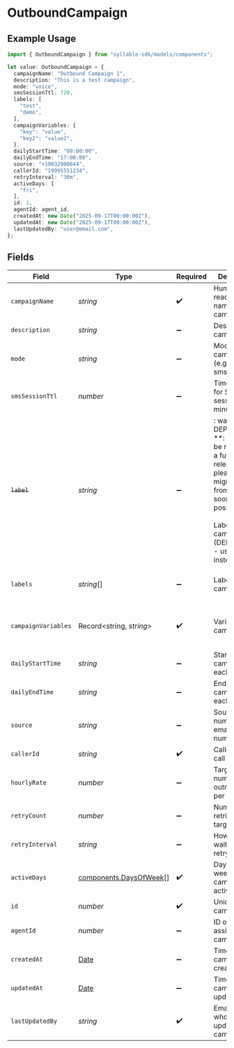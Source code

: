 # OutboundCampaign

## Example Usage

```typescript
import { OutboundCampaign } from "syllable-sdk/models/components";

let value: OutboundCampaign = {
  campaignName: "Outbound Campaign 1",
  description: "This is a test campaign",
  mode: "voice",
  smsSessionTtl: 720,
  labels: [
    "test",
    "demo",
  ],
  campaignVariables: {
    "key": "value",
    "key2": "value2",
  },
  dailyStartTime: "09:00:00",
  dailyEndTime: "17:00:00",
  source: "+19032900844",
  callerId: "19995551234",
  retryInterval: "30m",
  activeDays: [
    "fri",
  ],
  id: 1,
  agentId: agent_id,
  createdAt: new Date("2025-09-17T00:00:00Z"),
  updatedAt: new Date("2025-09-17T00:00:00Z"),
  lastUpdatedBy: "user@email.com",
};
```

## Fields

| Field                                                                                                                                                                         | Type                                                                                                                                                                          | Required                                                                                                                                                                      | Description                                                                                                                                                                   | Example                                                                                                                                                                       |
| ----------------------------------------------------------------------------------------------------------------------------------------------------------------------------- | ----------------------------------------------------------------------------------------------------------------------------------------------------------------------------- | ----------------------------------------------------------------------------------------------------------------------------------------------------------------------------- | ----------------------------------------------------------------------------------------------------------------------------------------------------------------------------- | ----------------------------------------------------------------------------------------------------------------------------------------------------------------------------- |
| `campaignName`                                                                                                                                                                | *string*                                                                                                                                                                      | :heavy_check_mark:                                                                                                                                                            | Human readable name of campaign                                                                                                                                               | Outbound Campaign 1                                                                                                                                                           |
| `description`                                                                                                                                                                 | *string*                                                                                                                                                                      | :heavy_minus_sign:                                                                                                                                                            | Description of campaign                                                                                                                                                       | This is a test campaign                                                                                                                                                       |
| `mode`                                                                                                                                                                        | *string*                                                                                                                                                                      | :heavy_minus_sign:                                                                                                                                                            | Mode of the campaign (e.g. voice, sms)                                                                                                                                        | voice                                                                                                                                                                         |
| `smsSessionTtl`                                                                                                                                                               | *number*                                                                                                                                                                      | :heavy_minus_sign:                                                                                                                                                            | Time to live for SMS session in minutes                                                                                                                                       | 720                                                                                                                                                                           |
| ~~`label`~~                                                                                                                                                                   | *string*                                                                                                                                                                      | :heavy_minus_sign:                                                                                                                                                            | : warning: ** DEPRECATED **: This will be removed in a future release, please migrate away from it as soon as possible.<br/><br/>Label for campaign (DEPRECATED - use labels instead) | test                                                                                                                                                                          |
| `labels`                                                                                                                                                                      | *string*[]                                                                                                                                                                    | :heavy_minus_sign:                                                                                                                                                            | Labels for campaign                                                                                                                                                           | [<br/>"test",<br/>"demo"<br/>]                                                                                                                                                |
| `campaignVariables`                                                                                                                                                           | Record<string, *string*>                                                                                                                                                      | :heavy_check_mark:                                                                                                                                                            | Variables for campaign                                                                                                                                                        | {<br/>"key": "value",<br/>"key2": "value2"<br/>}                                                                                                                              |
| `dailyStartTime`                                                                                                                                                              | *string*                                                                                                                                                                      | :heavy_minus_sign:                                                                                                                                                            | Start time of campaign each day                                                                                                                                               | 09:00:00                                                                                                                                                                      |
| `dailyEndTime`                                                                                                                                                                | *string*                                                                                                                                                                      | :heavy_minus_sign:                                                                                                                                                            | End time of campaign each day                                                                                                                                                 | 17:00:00                                                                                                                                                                      |
| `source`                                                                                                                                                                      | *string*                                                                                                                                                                      | :heavy_minus_sign:                                                                                                                                                            | Source phone number, email, or SMS number                                                                                                                                     | +19032900844                                                                                                                                                                  |
| `callerId`                                                                                                                                                                    | *string*                                                                                                                                                                      | :heavy_check_mark:                                                                                                                                                            | Caller ID for call                                                                                                                                                            | 19995551234                                                                                                                                                                   |
| `hourlyRate`                                                                                                                                                                  | *number*                                                                                                                                                                      | :heavy_minus_sign:                                                                                                                                                            | Target number of outreach calls per hour                                                                                                                                      | 25                                                                                                                                                                            |
| `retryCount`                                                                                                                                                                  | *number*                                                                                                                                                                      | :heavy_minus_sign:                                                                                                                                                            | Number of retries per target                                                                                                                                                  | 1                                                                                                                                                                             |
| `retryInterval`                                                                                                                                                               | *string*                                                                                                                                                                      | :heavy_minus_sign:                                                                                                                                                            | How long to wait before retrying                                                                                                                                              | 30m                                                                                                                                                                           |
| `activeDays`                                                                                                                                                                  | [components.DaysOfWeek](../../models/components/daysofweek.md)[]                                                                                                              | :heavy_check_mark:                                                                                                                                                            | Days of the week when campaign is active                                                                                                                                      | ["mon", "tue", "wed", "thu", "fri"]                                                                                                                                           |
| `id`                                                                                                                                                                          | *number*                                                                                                                                                                      | :heavy_check_mark:                                                                                                                                                            | Unique ID for campaign                                                                                                                                                        | 1                                                                                                                                                                             |
| `agentId`                                                                                                                                                                     | *number*                                                                                                                                                                      | :heavy_minus_sign:                                                                                                                                                            | ID of agent assigned to campaign                                                                                                                                              | agent_id                                                                                                                                                                      |
| `createdAt`                                                                                                                                                                   | [Date](https://developer.mozilla.org/en-US/docs/Web/JavaScript/Reference/Global_Objects/Date)                                                                                 | :heavy_minus_sign:                                                                                                                                                            | Timestamp of campaign creation                                                                                                                                                | 2025-09-17T00:00:00Z                                                                                                                                                          |
| `updatedAt`                                                                                                                                                                   | [Date](https://developer.mozilla.org/en-US/docs/Web/JavaScript/Reference/Global_Objects/Date)                                                                                 | :heavy_minus_sign:                                                                                                                                                            | Timestamp of campaign update                                                                                                                                                  | 2025-09-17T00:00:00Z                                                                                                                                                          |
| `lastUpdatedBy`                                                                                                                                                               | *string*                                                                                                                                                                      | :heavy_check_mark:                                                                                                                                                            | Email of user who last updated campaign                                                                                                                                       | user@email.com                                                                                                                                                                |